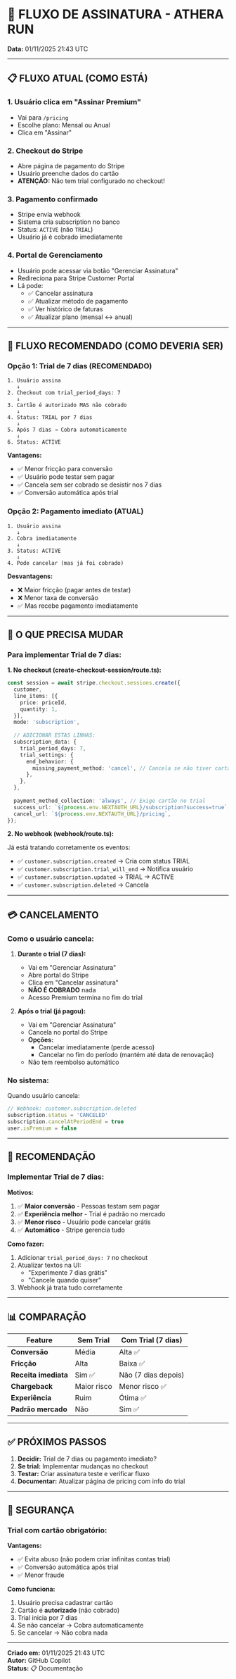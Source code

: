 # 🔄 FLUXO DE ASSINATURA - ATHERA RUN

**Data:** 01/11/2025 21:43 UTC

---

## 📋 FLUXO ATUAL (COMO ESTÁ)

### 1. **Usuário clica em "Assinar Premium"**
   - Vai para `/pricing`
   - Escolhe plano: Mensal ou Anual
   - Clica em "Assinar"

### 2. **Checkout do Stripe**
   - Abre página de pagamento do Stripe
   - Usuário preenche dados do cartão
   - **ATENÇÃO:** Não tem trial configurado no checkout!

### 3. **Pagamento confirmado**
   - Stripe envia webhook
   - Sistema cria subscription no banco
   - Status: `ACTIVE` (não `TRIAL`)
   - Usuário já é cobrado imediatamente

### 4. **Portal de Gerenciamento**
   - Usuário pode acessar via botão "Gerenciar Assinatura"
   - Redireciona para Stripe Customer Portal
   - Lá pode:
     - ✅ Cancelar assinatura
     - ✅ Atualizar método de pagamento
     - ✅ Ver histórico de faturas
     - ✅ Atualizar plano (mensal ↔ anual)

---

## 🎯 FLUXO RECOMENDADO (COMO DEVERIA SER)

### Opção 1: Trial de 7 dias (RECOMENDADO)

```
1. Usuário assina
   ↓
2. Checkout com trial_period_days: 7
   ↓
3. Cartão é autorizado MAS não cobrado
   ↓
4. Status: TRIAL por 7 dias
   ↓
5. Após 7 dias → Cobra automaticamente
   ↓
6. Status: ACTIVE
```

**Vantagens:**
- ✅ Menor fricção para conversão
- ✅ Usuário pode testar sem pagar
- ✅ Cancela sem ser cobrado se desistir nos 7 dias
- ✅ Conversão automática após trial

### Opção 2: Pagamento imediato (ATUAL)

```
1. Usuário assina
   ↓
2. Cobra imediatamente
   ↓
3. Status: ACTIVE
   ↓
4. Pode cancelar (mas já foi cobrado)
```

**Desvantagens:**
- ❌ Maior fricção (pagar antes de testar)
- ❌ Menor taxa de conversão
- ✅ Mas recebe pagamento imediatamente

---

## 🔧 O QUE PRECISA MUDAR

### Para implementar Trial de 7 dias:

**1. No checkout (create-checkout-session/route.ts):**

```typescript
const session = await stripe.checkout.sessions.create({
  customer,
  line_items: [{
    price: priceId,
    quantity: 1,
  }],
  mode: 'subscription',
  
  // ADICIONAR ESTAS LINHAS:
  subscription_data: {
    trial_period_days: 7,
    trial_settings: {
      end_behavior: {
        missing_payment_method: 'cancel', // Cancela se não tiver cartão
      },
    },
  },
  
  payment_method_collection: 'always', // Exige cartão no trial
  success_url: `${process.env.NEXTAUTH_URL}/subscription?success=true`,
  cancel_url: `${process.env.NEXTAUTH_URL}/pricing`,
});
```

**2. No webhook (webhook/route.ts):**

Já está tratando corretamente os eventos:
- ✅ `customer.subscription.created` → Cria com status TRIAL
- ✅ `customer.subscription.trial_will_end` → Notifica usuário
- ✅ `customer.subscription.updated` → TRIAL → ACTIVE
- ✅ `customer.subscription.deleted` → Cancela

---

## 💳 CANCELAMENTO

### Como o usuário cancela:

1. **Durante o trial (7 dias):**
   - Vai em "Gerenciar Assinatura"
   - Abre portal do Stripe
   - Clica em "Cancelar assinatura"
   - **NÃO É COBRADO** nada
   - Acesso Premium termina no fim do trial

2. **Após o trial (já pagou):**
   - Vai em "Gerenciar Assinatura"
   - Cancela no portal do Stripe
   - **Opções:**
     - Cancelar imediatamente (perde acesso)
     - Cancelar no fim do período (mantém até data de renovação)
   - Não tem reembolso automático

### No sistema:

Quando usuário cancela:
```typescript
// Webhook: customer.subscription.deleted
subscription.status = 'CANCELED'
subscription.cancelAtPeriodEnd = true
user.isPremium = false
```

---

## 🎯 RECOMENDAÇÃO

### Implementar Trial de 7 dias:

**Motivos:**
1. ✅ **Maior conversão** - Pessoas testam sem pagar
2. ✅ **Experiência melhor** - Trial é padrão no mercado
3. ✅ **Menor risco** - Usuário pode cancelar grátis
4. ✅ **Automático** - Stripe gerencia tudo

**Como fazer:**
1. Adicionar `trial_period_days: 7` no checkout
2. Atualizar textos na UI:
   - "Experimente 7 dias grátis"
   - "Cancele quando quiser"
3. Webhook já trata tudo corretamente

---

## 📊 COMPARAÇÃO

| Feature | Sem Trial | Com Trial (7 dias) |
|---------|-----------|-------------------|
| **Conversão** | Média | Alta ✅ |
| **Fricção** | Alta | Baixa ✅ |
| **Receita imediata** | Sim ✅ | Não (7 dias depois) |
| **Chargeback** | Maior risco | Menor risco ✅ |
| **Experiência** | Ruim | Ótima ✅ |
| **Padrão mercado** | Não | Sim ✅ |

---

## ✅ PRÓXIMOS PASSOS

1. **Decidir:** Trial de 7 dias ou pagamento imediato?
2. **Se trial:** Implementar mudanças no checkout
3. **Testar:** Criar assinatura teste e verificar fluxo
4. **Documentar:** Atualizar página de pricing com info do trial

---

## 🔐 SEGURANÇA

### Trial com cartão obrigatório:

**Vantagens:**
- ✅ Evita abuso (não podem criar infinitas contas trial)
- ✅ Conversão automática após trial
- ✅ Menor fraude

**Como funciona:**
1. Usuário precisa cadastrar cartão
2. Cartão é **autorizado** (não cobrado)
3. Trial inicia por 7 dias
4. Se não cancelar → Cobra automaticamente
5. Se cancelar → Não cobra nada

---

**Criado em:** 01/11/2025 21:43 UTC  
**Autor:** GitHub Copilot  
**Status:** 📋 Documentação
